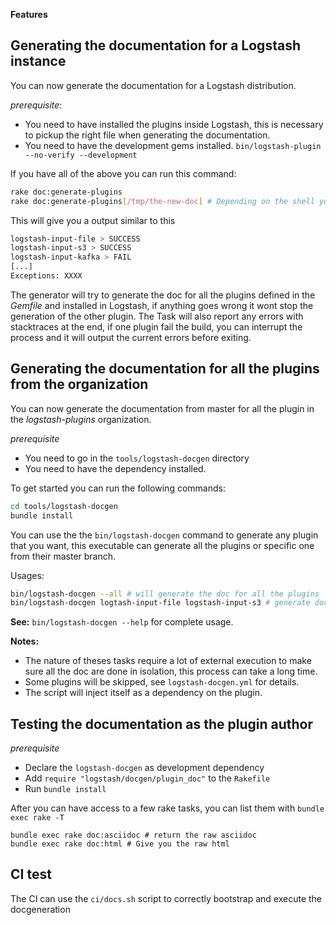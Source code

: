 **Features**

## Generating the documentation for a Logstash instance

You can now generate the documentation for a Logstash distribution.

*prerequisite*:

- You need to have installed the plugins inside Logstash, this is necessary to pickup the right file when generating the documentation.
- You need to have the development gems installed. `bin/logstash-plugin --no-verify --development`

If you have all of the above you can run this command:

```sh
rake doc:generate-plugins
rake doc:generate-plugins[/tmp/the-new-doc] # Depending on the shell you are using you might need to quote the task name, like this rake "doc:generate-plugins[/tmp/new-doc]"
```

This will give you a output similar to this

```sh
logstash-input-file > SUCCESS
logstash-input-s3 > SUCCESS
logstash-input-kafka > FAIL
[...]
Exceptions: XXXX
```

The generator will try to generate the doc for all the plugins defined in the *Gemfile* and installed in Logstash, if anything goes wrong it wont
stop the generation of the other plugin. The Task will also report any errors with stacktraces at the end, if one plugin fail the build,
you can interrupt the process and it will output the current errors before exiting.


## Generating the documentation for all the plugins from the organization

You can now generate the documentation from master for all the plugin in the *logstash-plugins* organization.

*prerequisite*

- You need to go in the `tools/logstash-docgen` directory
- You need to have the dependency installed.

 To get started you can run the following commands:

 ```sh
 cd tools/logstash-docgen
 bundle install
 ```

You can use the the `bin/logstash-docgen` command to generate any plugin that you want, this executable can generate all the plugins or specific one from their master branch.

Usages:

```sh
bin/logstash-docgen --all # will generate the doc for all the plugins
bin/logstash-docgen logtash-input-file logstash-input-s3 # generate doc for 2 plugins
```

**See:** `bin/logstash-docgen --help` for complete usage.

**Notes:**
- The nature of theses tasks require a lot of external execution to make sure all the doc are done in isolation, this process can take a long time.
- Some plugins will be skipped, see `logstash-docgen.yml` for details.
- The script will inject itself as a dependency on the plugin.


## Testing the documentation as the plugin author

*prerequisite*

- Declare the `logstash-docgen` as development dependency
- Add `require "logstash/docgen/plugin_doc"` to the `Rakefile`
- Run `bundle install`

After you can have access to a few rake tasks, you can list them with `bundle exec rake -T`

```
bundle exec rake doc:asciidoc # return the raw asciidoc
bundle exec rake doc:html # Give you the raw html
```

## CI test

The CI can use the `ci/docs.sh` script to correctly bootstrap and execute the docgeneration


